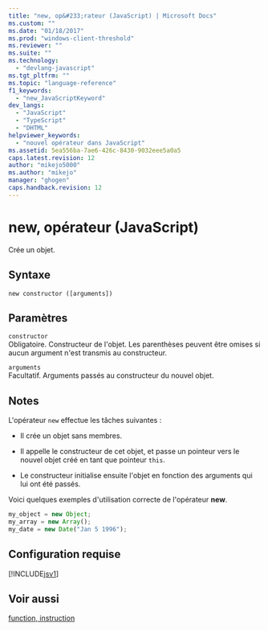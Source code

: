 ```yaml
---
title: "new, op&#233;rateur (JavaScript) | Microsoft Docs"
ms.custom: ""
ms.date: "01/18/2017"
ms.prod: "windows-client-threshold"
ms.reviewer: ""
ms.suite: ""
ms.technology: 
  - "devlang-javascript"
ms.tgt_pltfrm: ""
ms.topic: "language-reference"
f1_keywords: 
  - "new_JavaScriptKeyword"
dev_langs: 
  - "JavaScript"
  - "TypeScript"
  - "DHTML"
helpviewer_keywords: 
  - "nouvel opérateur dans JavaScript"
ms.assetid: 5ea556ba-7ae6-426c-8430-9032eee5a0a5
caps.latest.revision: 12
author: "mikejo5000"
ms.author: "mikejo"
manager: "ghogen"
caps.handback.revision: 12
---
```

# new, op&#233;rateur (JavaScript)
Crée un objet.  
  
## Syntaxe  
  
```  
new constructor ([arguments])   
```  
  
## Paramètres  
 `constructor`  
 Obligatoire.  Constructeur de l'objet.  Les parenthèses peuvent être omises si aucun argument n'est transmis au constructeur.  
  
 `arguments`  
 Facultatif.  Arguments passés au constructeur du nouvel objet.  
  
## Notes  
 L'opérateur `new` effectue les tâches suivantes :  
  
-   Il crée un objet sans membres.  
  
-   Il appelle le constructeur de cet objet, et passe un pointeur vers le nouvel objet créé en tant que pointeur `this`.  
  
-   Le constructeur initialise ensuite l'objet en fonction des arguments qui lui ont été passés.  
  
 Voici quelques exemples d'utilisation correcte de l'opérateur **new**.  
  
```javascript  
my_object = new Object;  
my_array = new Array();  
my_date = new Date("Jan 5 1996");  
```  
  
## Configuration requise  
 [!INCLUDE[jsv1](../../javascript/misc/includes/jsv1-md.md)]  
  
## Voir aussi  
 [function, instruction](../../javascript/reference/function-statement-javascript.md)